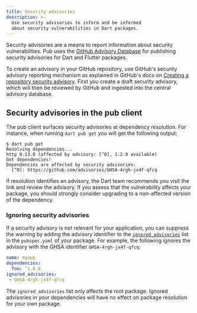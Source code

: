 ```yaml
---
title: Security advisories
description: >-
  Use security advisories to inform and be informed
  about security vulnerabilities in Dart packages.
---
```


Security advisories are a means to report information about security
vulnerabilities. Pub uses the [GitHub Advisory Database][]
for publishing security advisories for Dart and Flutter packages. 

To create an advisory in your GitHub repository, use
GitHub's security advisory reporting mechanism as
explained in GitHub's docs on [Creating a repository security advisory][].
First you create a draft security advisory, which will then be reviewed by
GitHub and ingested into the central advisory database.

[GitHub Advisory Database]: https://github.com/advisories
[Creating a repository security advisory]: https://docs.github.com/code-security/security-advisories/working-with-repository-security-advisories/creating-a-repository-security-advisory

## Security advisories in the pub client

The pub client surfaces security advisories at dependency resolution.
For instance, when running `dart pub get` you will get the following output:

```console
$ dart pub get
Resolving dependencies...
http 0.13.0 (affected by advisory: [^0], 1.2.0 available)
Got dependencies!
Dependencies are affected by security advisories:
  [^0]: https://github.com/advisories/GHSA-4rgh-jx4f-qfcq
```

If resolution identifies an advisory, the Dart team recommends you
visit the link and review the advisory.
If you assess that the vulnerability affects your package, you
should strongly consider upgrading to a non-affected version of the dependency.


### Ignoring security advisories

If a security advisory is not relevant for your application,
you can suppress the warning by adding the advisory identifier to
the [`ignored_advisories`][] list in the `pubspec.yaml` of your package.
For example, the following ignores the advisory
with the GHSA identifier `GHSA-4rgh-jx4f-qfcq`:

```yaml
name: myapp
dependencies:
  foo: ^1.0.0
ignored_advisories:
 - GHSA-4rgh-jx4f-qfcq
```

The `ignored_advisories` list only affects the root package. Ignored
advisories in your dependencies will have no effect on package resolution
for your own package.

[`ignored_advisories`]: /tools/pub/pubspec#ignored_advisories